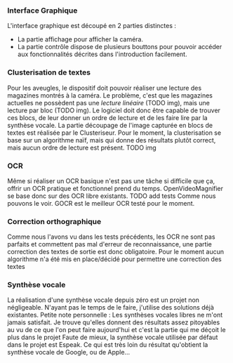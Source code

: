 ### Interface Graphique
L'interface graphique est découpé en 2 parties distinctes :
- La partie affichage pour afficher la caméra.
- La partie contrôle dispose de plusieurs bouttons pour pouvoir accéder aux fonctionnalités décrites dans l'introduction facilement.

### Clusterisation de textes
Pour les aveugles, le dispositif doit pouvoir réaliser une lecture des magazines montrés à la caméra. Le problème, c'est que les magazines actuelles ne possèdent pas une *lecture linéaire* (TODO img), mais une lecture par bloc (TODO img). Le logiciel doit donc être capable de trouver ces blocs, de leur donner un ordre de lecture et de les faire lire par la synthèse vocale. La partie découpage de l'image capturée en blocs de textes est réalisée par le Clusteriseur.
Pour le moment, la clusterisation se base sur un algorithme naïf, mais qui donne des résultats plutôt correct, mais aucun ordre de lecture est présent.
TODO img

### OCR
Même si réaliser un OCR basique n'est pas une tâche si difficile que ça, offrir un OCR pratique et fonctionnel prend du temps. OpenVideoMagnifier se base donc sur des OCR libre existants.
TODO add tests
Comme nous pouvons le voir. GOCR est le meilleur OCR testé pour le moment. 

### Correction orthographique
Comme nous l'avons vu dans les tests précédents, les OCR ne sont pas parfaits et commettent pas mal d'erreur de reconnaissance, une partie correction des textes de sortie est donc obligatoire.
Pour le moment aucun algorithme n'a été mis en place/décidé pour permettre une correction des textes

### Synthèse vocale
La réalisation d'une synthèse vocale depuis zéro est un projet non négligeable. N'ayant pas le temps de le faire, j'utilise des solutions déjà existantes.
Petite note personnelle : Les synthèses vocales libres ne m'ont jamais satisfait. Je trouve qu'elles donnent des résultats assez pitoyables au vu de ce que l'on peut faire aujourd'hui et c'est la partie qui me déçoit le plus dans le projet
Faute de mieux, la synthèse vocale utilisée par défaut dans le projet est Espeak. Ce qui est très loin du résultat qu'obtient la synthèse vocale de Google, ou de Apple...
